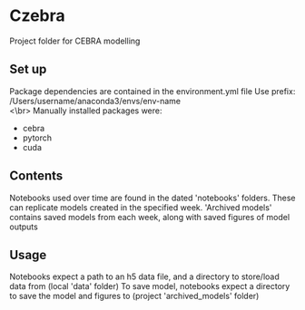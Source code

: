 # Czebra
Project folder for CEBRA modelling

## Set up
Package dependencies are contained in the environment.yml file
Use prefix: /Users/username/anaconda3/envs/env-name<br><\br>
Manually installed packages were:
- cebra
- pytorch
- cuda

## Contents
Notebooks used over time are found in the dated 'notebooks' folders. These can replicate models 
created in the specified week. 
'Archived models' contains saved models from each week, along with saved figures of model outputs

## Usage
Notebooks expect a path to an h5 data file, and a directory to store/load data from (local 'data' folder)
To save model, notebooks expect a directory to save the model and figures to (project 'archived_models' folder)
